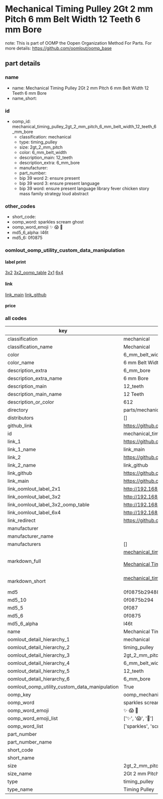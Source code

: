 # Mechanical Timing Pulley 2Gt 2 mm Pitch 6 mm Belt Width 12 Teeth 6 mm Bore  

note: This is part of OOMP the Oopen Organization Method For Parts. For more details: https://github.com/oomlout/oomp_base

##  part details
  







### name
* name: Mechanical Timing Pulley 2Gt 2 mm Pitch 6 mm Belt Width 12 Teeth 6 mm Bore
* name_short: 
### id
* oomp_id: mechanical_timing_pulley_2gt_2_mm_pitch_6_mm_belt_width_12_teeth_6_mm_bore
  * classification: mechanical
  * type: timing_pulley
  * size: 2gt_2_mm_pitch
  * color: 6_mm_belt_width
  * description_main: 12_teeth
  * description_extra: 6_mm_bore
  * manufacturer: 
  * part_number: 
  * bip 39 word 2: ensure present
  * bip 39 word 3: ensure present language
  * bip 39 word: ensure present language library fever chicken story mass family strategy loud abstract

### other_codes
* short_code: 
* oomp_word: sparkles scream ghost
* oomp_word_emoji :sparkles: :scream: :ghost:
* md5_6_alpha: l46t
* md5_6: 0f0875






### oomlout_oomp_utility_custom_data_manipulation
#### label print
[3x2](http://192.168.1.245:1112/?label=oomp%20l46t)
[3x2_oomp_table](http://192.168.1.108:1112/?label=oomp%20l46t)
[2x1](http://192.168.1.242:1112/?label=oomp%20l46t)
[6x4](http://192.168.1.55:1112/?label=oomp%20l46t)    

#### link

[link_main](https://github.com/oomlout/oomlout_oomp_version_1_messy/tree/main/parts/mechanical_timing_pulley_2gt_2_mm_pitch_6_mm_belt_width_12_teeth_6_mm_bore) [link_github](https://github.com/oomlout/oomlout_oomp_version_1_messy/tree/main/parts/mechanical_timing_pulley_2gt_2_mm_pitch_6_mm_belt_width_12_teeth_6_mm_bore)                             

#### price







### all codes 
| key | value |  
| --- | --- |  
| classification | mechanical |  
| classification_name | Mechanical |  
| color | 6_mm_belt_width |  
| color_name | 6 mm Belt Width |  
| description_extra | 6_mm_bore |  
| description_extra_name | 6 mm Bore |  
| description_main | 12_teeth |  
| description_main_name | 12 Teeth |  
| description_or_color | 612 |  
| directory | parts/mechanical_timing_pulley_2gt_2_mm_pitch_6_mm_belt_width_12_teeth_6_mm_bore |  
| distributors | [] |  
| github_link | https://github.com/oomlout/oomlout_oomp_part_src/tree/main/parts/mechanical_timing_pulley_2gt_2_mm_pitch_6_mm_belt_width_12_teeth_6_mm_bore |  
| id | mechanical_timing_pulley_2gt_2_mm_pitch_6_mm_belt_width_12_teeth_6_mm_bore |  
| link_1 | https://github.com/oomlout/oomlout_oomp_version_1_messy/tree/main/parts/mechanical_timing_pulley_2gt_2_mm_pitch_6_mm_belt_width_12_teeth_6_mm_bore |  
| link_1_name | link_main |  
| link_2 | https://github.com/oomlout/oomlout_oomp_version_1_messy/tree/main/parts/mechanical_timing_pulley_2gt_2_mm_pitch_6_mm_belt_width_12_teeth_6_mm_bore |  
| link_2_name | link_github |  
| link_github | https://github.com/oomlout/oomlout_oomp_version_1_messy/tree/main/parts/mechanical_timing_pulley_2gt_2_mm_pitch_6_mm_belt_width_12_teeth_6_mm_bore |  
| link_main | https://github.com/oomlout/oomlout_oomp_version_1_messy/tree/main/parts/mechanical_timing_pulley_2gt_2_mm_pitch_6_mm_belt_width_12_teeth_6_mm_bore |  
| link_oomlout_label_2x1 | http://192.168.1.242:1112/?label=oomp%20l46t |  
| link_oomlout_label_3x2 | http://192.168.1.245:1112/?label=oomp%20l46t |  
| link_oomlout_label_3x2_oomp_table | http://192.168.1.108:1112/?label=oomp%20l46t |  
| link_oomlout_label_6x4 | http://192.168.1.55:1112/?label=oomp%20l46t |  
| link_redirect | https://github.com/oomlout/oomlout_oomp_version_1_messy/tree/main/parts/mechanical_timing_pulley_2gt_2_mm_pitch_6_mm_belt_width_12_teeth_6_mm_bore |  
| manufacturer |  |  
| manufacturer_name |  |  
| manufacturers | [] |  
| markdown_full | [mechanical_timing_pulley_2gt_2_mm_pitch_6_mm_belt_width_12_teeth_6_mm_bore](none)<br>[](none)<br>[Mechanical Timing Pulley 2Gt 2 Mm Pitch 6 Mm Belt Width 12 Teeth 6 Mm Bore](none)<br><br> |  
| markdown_short | [mechanical_timing_pulley_2gt_2_mm_pitch_6_mm_belt_width_12_teeth_6_mm_bore](none)<br><br> |  
| md5 | 0f0875b294889ad09eaab810f9ea825a |  
| md5_10 | 0f0875b294 |  
| md5_5 | 0f087 |  
| md5_6 | 0f0875 |  
| md5_6_alpha | l46t |  
| name | Mechanical Timing Pulley 2Gt 2 mm Pitch 6 mm Belt Width 12 Teeth 6 mm Bore |  
| oomlout_detail_hierarchy_1 | mechanical |  
| oomlout_detail_hierarchy_2 | timing_pulley |  
| oomlout_detail_hierarchy_3 | 2gt_2_mm_pitch |  
| oomlout_detail_hierarchy_4 | 6_mm_belt_width |  
| oomlout_detail_hierarchy_5 | 12_teeth |  
| oomlout_detail_hierarchy_6 | 6_mm_bore |  
| oomlout_oomp_utility_custom_data_manipulation | True |  
| oomp_key | oomp_mechanical_timing_pulley_2gt_2_mm_pitch_6_mm_belt_width_12_teeth_6_mm_bore |  
| oomp_word | sparkles scream ghost |  
| oomp_word_emoji | :sparkles: :scream: :ghost: |  
| oomp_word_emoji_list | [':sparkles:', ':scream:', ':ghost:'] |  
| oomp_word_list | ['sparkles', 'scream', 'ghost'] |  
| part_number |  |  
| part_number_name |  |  
| short_code |  |  
| short_name |  |  
| size | 2gt_2_mm_pitch |  
| size_name | 2Gt 2 mm Pitch |  
| type | timing_pulley |  
| type_name | Timing Pulley |  
